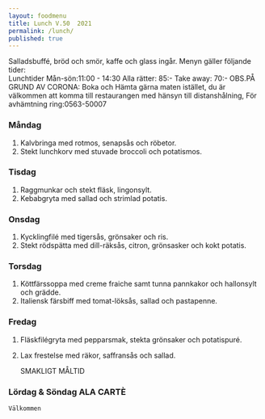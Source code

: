 ```yaml
---
layout: foodmenu
title: Lunch V.50  2021
permalink: /lunch/
published: true
---
```

Salladsbuffé, bröd och smör, kaffe och glass ingår.
Menyn gäller följande tider:  
Lunchtider  Mån-sön:11:00 - 14:30
Alla rätter: 85:- Take away: 70:-
OBS.PÅ GRUND AV CORONA: Boka och Hämta gärna maten istället, du är välkommen att komma till restaurangen med hänsyn till distanshålning, För avhämtning ring:0563-50007
                                

### Måndag
1. Kalvbringa med rotmos, senapsås och röbetor.
2. Stekt lunchkorv med stuvade broccoli och potatismos.

### Tisdag
1. Raggmunkar och stekt fläsk, lingonsylt.
2. Kebabgryta med sallad och strimlad potatis.

### Onsdag
1. Kycklingfilé med tigersås, grönsaker och ris.
2. Stekt rödspätta med dill-räksås, citron, grönsasker och kokt potatis.

### Torsdag
1. Köttfärssoppa med creme fraiche samt tunna pannkakor och hallonsylt och grädde. 
2. Italiensk färsbiff med tomat-löksås, sallad och pastapenne.

### Fredag  
1. Fläskfilégryta med pepparsmak, stekta grönsaker och potatispuré.
2. Lax frestelse med räkor, saffransås och sallad.

    SMAKLIGT MÅLTID
### Lördag & Söndag ALA CARTÈ

    Välkommen
    
       
    

   
    
   
     
